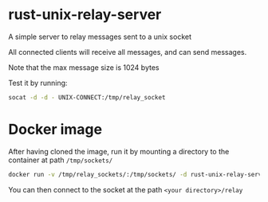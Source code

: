 # rust-unix-relay-server

A simple server to relay messages sent to a unix socket

All connected clients will receive all messages, and can send messages.

Note that the max message size is 1024 bytes

Test it by running:

```bash
socat -d -d - UNIX-CONNECT:/tmp/relay_socket
```

# Docker image

After having cloned the image, run it by mounting a directory to the container at path `/tmp/sockets/`

```bash
docker run -v /tmp/relay_sockets/:/tmp/sockets/ -d rust-unix-relay-server
```

You can then connect to the socket at the path `<your directory>/relay`
